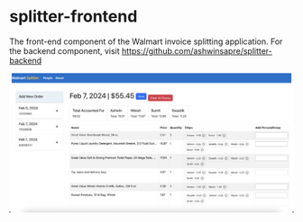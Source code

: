 # splitter-frontend
  The front-end component of the Walmart invoice splitting application.
  For the backend component, visit https://github.com/ashwinsapre/splitter-backend

![Screenshot](/ss.png)
